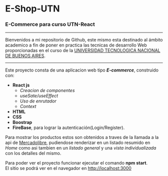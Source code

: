 # E-Shop-UTN

### E-Commerce para curso UTN-React

---

Bienvenidos a mi repositorio de Github, este mismo esta destinado al ámbito academico a fin de poner en practica las tecnicas de desarrollo Web proporcionadas en el curso de la [UNIVERSIDAD TECNOLOGICA NACIONAL DE BUENOS AIRES](https://sceu.frba.utn.edu.ar/).

---

Este proyecto consta de una aplicacion web tipo **_E-commerce_**, construido con:

- **React js**
  - _Creacion de componentes_
  - _useSate/useEffect_
  - _Uso de enrutador_
  - _Context_
- **HTML**
- **CSS**
- **Boostrap**
- **FireBase**, para lograr la autenticación(Login/Register).

Para mostrar los productos estos son obtenidos a traves de la llamada a la api de [Mercadolibre](https://www.mercadolibre.com.ar/), pudiendose renderizar en un listado resumido en _Home_ como asi tambien en un _listado general_ y una _vista individualizada_ con los detalles del mismo.

Para poder ver el proyecto funcionar ejecutar el comando **npm start**.<br>
El sitio se podrá ver en el navegador en <http://localhost:3000>
